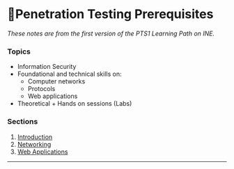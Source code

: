 # 📒Penetration Testing Prerequisites

_These notes are from the first version of the PTS1 Learning Path on INE._

### Topics

* Information Security
* Foundational and technical skills on:
  * Computer networks
  * Protocols
  * Web applications
* Theoretical + Hands on sessions (Labs)

### Sections

1. [Introduction](introduction.md)
2. [Networking](networking.md)
3. [Web Applications](web-applications.md)

------


